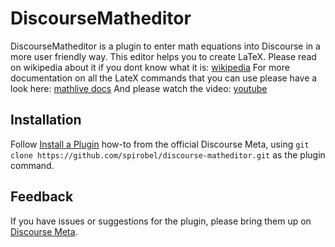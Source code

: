 # DiscourseMatheditor

DiscourseMatheditor is a plugin to enter math equations into Discourse in a more user friendly way. This editor helps you to create LaTeX. Please read on wikipedia about it if you dont know what it is: [wikipedia](https://en.wikipedia.org/wiki/LaTeX)
For more documentation on all the LateX commands that you can use please have a look here: [mathlive docs](http://mathlive.io/)
And please watch the video: [youtube](https://youtu.be/SOxe3-lxXlk)
## Installation

Follow [Install a Plugin](https://meta.discourse.org/t/install-a-plugin/19157)
how-to from the official Discourse Meta, using `git clone https://github.com/spirobel/discourse-matheditor.git`
as the plugin command.


## Feedback

If you have issues or suggestions for the plugin, please bring them up on
[Discourse Meta](https://meta.discourse.org).
